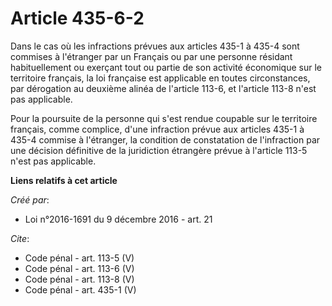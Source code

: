 # Article 435-6-2

Dans le cas où les infractions prévues aux articles 435-1 à 435-4 sont commises à l'étranger par un Français ou par une
personne résidant habituellement ou exerçant tout ou partie de son activité économique sur le territoire français, la loi
française est applicable en toutes circonstances, par dérogation au deuxième alinéa de l'article 113-6, et l'article 113-8
n'est pas applicable. 

Pour la poursuite de la personne qui s'est rendue coupable sur le territoire français, comme complice, d'une infraction
prévue aux articles 435-1 à 435-4 commise à l'étranger, la condition de constatation de l'infraction par une décision
définitive de la juridiction étrangère prévue à l'article 113-5 n'est pas applicable.

**Liens relatifs à cet article**

_Créé par_:

  - Loi n°2016-1691 du 9 décembre 2016 - art. 21

_Cite_:

  - Code pénal - art. 113-5 (V)
  - Code pénal - art. 113-6 (V)
  - Code pénal - art. 113-8 (V)
  - Code pénal - art. 435-1 (V)

